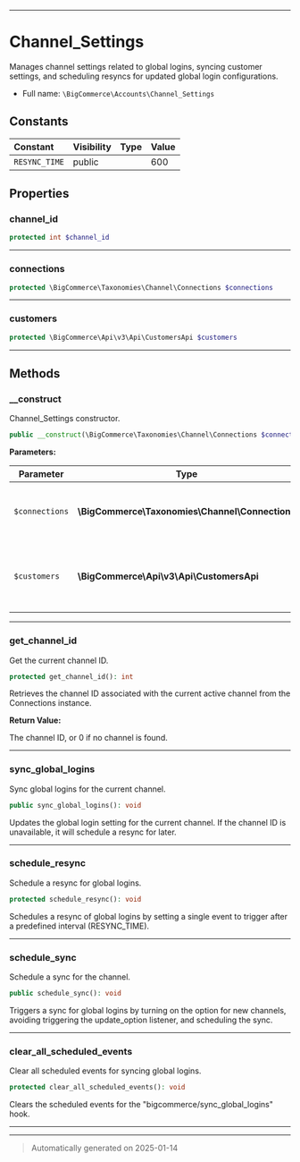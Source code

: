 ***

# Channel_Settings

Manages channel settings related to global logins, syncing customer settings,
and scheduling resyncs for updated global login configurations.



* Full name: `\BigCommerce\Accounts\Channel_Settings`


## Constants

| Constant | Visibility | Type | Value |
|:---------|:-----------|:-----|:------|
|`RESYNC_TIME`|public| |600|

## Properties


### channel_id



```php
protected int $channel_id
```







***

### connections



```php
protected \BigCommerce\Taxonomies\Channel\Connections $connections
```







***

### customers



```php
protected \BigCommerce\Api\v3\Api\CustomersApi $customers
```







***

## Methods


### __construct

Channel_Settings constructor.

```php
public __construct(\BigCommerce\Taxonomies\Channel\Connections $connections, \BigCommerce\Api\v3\Api\CustomersApi $customers): mixed
```








**Parameters:**

| Parameter | Type | Description |
|-----------|------|-------------|
| `$connections` | **\BigCommerce\Taxonomies\Channel\Connections** | The Connections instance for managing channels. |
| `$customers` | **\BigCommerce\Api\v3\Api\CustomersApi** | The Customers API instance for updating customer settings. |





***

### get_channel_id

Get the current channel ID.

```php
protected get_channel_id(): int
```

Retrieves the channel ID associated with the current active channel from the Connections instance.







**Return Value:**

The channel ID, or 0 if no channel is found.




***

### sync_global_logins

Sync global logins for the current channel.

```php
public sync_global_logins(): void
```

Updates the global login setting for the current channel. If the channel ID is unavailable,
it will schedule a resync for later.










***

### schedule_resync

Schedule a resync for global logins.

```php
protected schedule_resync(): void
```

Schedules a resync of global logins by setting a single event to trigger
after a predefined interval (RESYNC_TIME).










***

### schedule_sync

Schedule a sync for the channel.

```php
public schedule_sync(): void
```

Triggers a sync for global logins by turning on the option for new channels,
avoiding triggering the update_option listener, and scheduling the sync.










***

### clear_all_scheduled_events

Clear all scheduled events for syncing global logins.

```php
protected clear_all_scheduled_events(): void
```

Clears the scheduled events for the "bigcommerce/sync_global_logins" hook.










***


***
> Automatically generated on 2025-01-14
